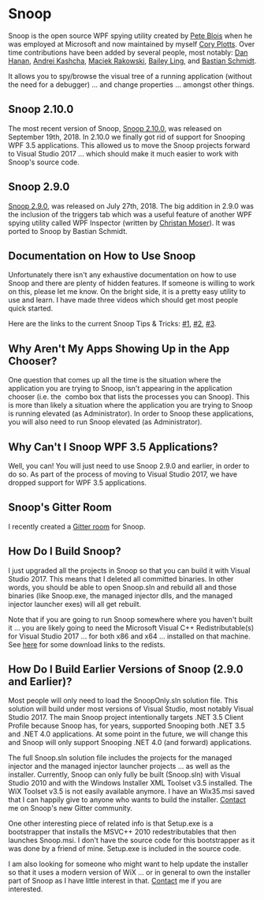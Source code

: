 <h1>Snoop</h1>

<p>Snoop is the open source WPF spying utility created by <a href="https://github.com/peteblois">Pete Blois</a> when he was employed at Microsoft and now maintained by myself <a href="http://www.cplotts.com">Cory Plotts</a>. Over time contributions have been added by several people, most notably: <a href="http://blogs.interknowlogy.com/author/danhanan/">Dan Hanan</a>, <a href="http://blog.yasiv.com/">Andrei Kashcha</a>, <a href="https://github.com/MaciekRakowski">Maciek Rakowski</a>, <a href="https://github.com/bling">Bailey Ling</a>, and <a href="https://github.com/batzen">Bastian Schmidt</a>.</p>

<p>It allows you to spy/browse the visual tree of a running application (without the need for a debugger) ... and change properties ... amongst other things.</p>

<h2>Snoop 2.10.0</h2>

<p>The most recent version of Snoop, <a href="https://github.com/cplotts/snoopwpf/releases/tag/2.10.0">Snoop 2.10.0</a>, was released on September 19th, 2018. In 2.10.0 we finally got rid of support for Snooping WPF 3.5 applications. This allowed us to move the Snoop projects forward to Visual Studio 2017 ... which should make it much easier to work with Snoop's source code.</p>

<h2>Snoop 2.9.0</h2>

<p><a href="https://github.com/cplotts/snoopwpf/releases/tag/2.9.0">Snoop 2.9.0</a>, was released on July 27th, 2018. The big addition in 2.9.0 was the inclusion of the triggers tab which was a useful feature of another WPF spying utility called WPF Inspector (written by <a href="https://github.com/ChristianMoser">Christan Moser</a>). It was ported to Snoop by Bastian Schmidt.</p>

<h2>Documentation on How to Use Snoop</h2>

<p>Unfortunately there isn't any exhaustive documentation on how to use Snoop and there are plenty of hidden features. If someone is willing to work on this, please let me know. On the bright side, it is a pretty easy utility to use and learn. I have made three videos which should get most people quick started.</p>

<p>Here are the links to the current Snoop Tips &amp; Tricks: <a href="http://www.cplotts.com/2011/02/10/snoop-tips-tricks-1-ctrl-shift-mouse-over/">#1</a>, <a href="http://www.cplotts.com/2011/02/14/snoop-tips-tricks-2-snooping-transient-visuals/">#2</a>, <a href="http://www.cplotts.com/2012/05/31/snoop-tips-tricks-3-the-crosshairs/">#3</a>.</p>

<h2>Why Aren't My Apps Showing Up in the App Chooser?</h2>

<p>One question that comes up all the time is the situation where the application you are trying to Snoop, isn't appearing in the application chooser (i.e. the&#160; combo box that lists the processes you can Snoop). This is more than likely a situation where the application you are trying to Snoop is running elevated (as Administrator). In order to Snoop these applications, you will also need to run Snoop elevated (as Administrator).</p>

<h2>Why Can't I Snoop WPF 3.5 Applications?</h2>

<p>Well, you can! You will just need to use Snoop 2.9.0 and earlier, in order to do so. As part of the process of moving to Visual Studio 2017, we have dropped support for WPF 3.5 applications.</p>

<h2>Snoop's Gitter Room</h2>

<p>I recently created a <a href="https://gitter.im/snoopwpf/Lobby">Gitter room</a> for Snoop.</p>

<h2>How Do I Build Snoop?</h2>

<p>I just upgraded all the projects in Snoop so that you can build it with Visual Studio 2017. This means that I deleted all committed binaries. In other words, you should be able to open Snoop.sln and rebuild all and those binaries (like Snoop.exe, the managed injector dlls, and the managed injector launcher exes) will all get rebuilt.</p>

<p>Note that if you are going to run Snoop somewhere where you haven't built it ... you are likely going to need the Microsoft Visual C++ Redistributable(s) for Visual Studio 2017 ... for both x86 and x64 ... installed on that machine. See <a href="https://support.microsoft.com/en-us/help/2977003/the-latest-supported-visual-c-downloads">here</a> for some download links to the redists.

<h2>How Do I Build Earlier Versions of Snoop (2.9.0 and Earlier)?</h2>

<p>Most people will only need to load the SnoopOnly.sln solution file. This solution will build under most versions of Visual Studio, most notably Visual Studio 2017. The main Snoop project intentionally targets .NET 3.5 Client Profile because Snoop has, for years, supported Snooping both .NET 3.5 and .NET 4.0 applications. At some point in the future, we will change this and Snoop will only support Snooping .NET 4.0 (and forward) applications.</p>

<p>The full Snoop.sln solution file includes the projects for the managed injector and the managed injector launcher projects ... as well as the installer. Currently, Snoop can only fully be built (Snoop.sln) with Visual Studio 2010 and with the Windows Installer XML Toolset v3.5 installed. The WiX Toolset v3.5 is not easily available anymore. I have an Wix35.msi saved that I can happily give to anyone who wants to build the installer. <a href="https://gitter.im/snoopwpf/Lobby">Contact</a> me on Snoop's new Gitter community.</p>

<p>One other interesting piece of related info is that Setup.exe is a bootstrapper that installs the MSVC++ 2010 redestributables that then launches Snoop.msi. I don't have the source code for this bootstrapper as it was done by a friend of mine. Setup.exe is included in the source code.</p>

<p>I am also looking for someone who might want to help update the installer so that it uses a modern version of WiX ... or in general to own the installer part of Snoop as I have little interest in that. <a href="https://gitter.im/snoopwpf/Lobby">Contact</a> me if you are interested.</p>
